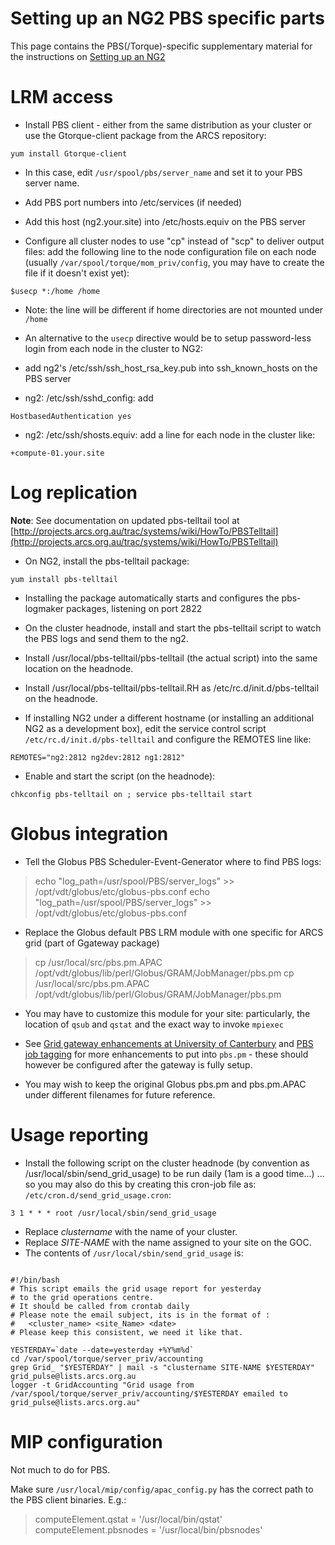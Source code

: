 # Setting up an NG2 PBS specific parts

This page contains the PBS(/Torque)-specific supplementary material for the instructions on [Setting up an NG2](setting-up-an-ng2.md)

# LRM access

- Install PBS client - either from the same distribution as your cluster or use the Gtorque-client package from the ARCS repository:

``` 
yum install Gtorque-client
```
- In this case, edit `/usr/spool/pbs/server_name` and set it to your PBS server name.
- Add PBS port numbers into /etc/services (if needed)

- Add this host (ng2.your.site) into /etc/hosts.equiv on the PBS server

- Configure all cluster nodes to use "cp" instead of "scp" to deliver output files: add the following line to the node configuration file on each node (usually `/var/spool/torque/mom_priv/config`, you may have to create the file if it doesn't exist yet):

``` 
$usecp *:/home /home
```
- Note: the line will be different if home directories are not mounted under `/home`

- An alternative to the `usecp` directive would be to setup password-less login from each node in the cluster to NG2:
- add ng2's /etc/ssh/ssh_host_rsa_key.pub into ssh_known_hosts on the PBS server
	
- ng2: /etc/ssh/sshd_config: add 

``` 
HostbasedAuthentication yes
```
- ng2: /etc/ssh/shosts.equiv: add a line for each node in the cluster like:

``` 
+compute-01.your.site
```

# Log replication

**Note**: See documentation on updated pbs-telltail tool at [http://projects.arcs.org.au/trac/systems/wiki/HowTo/PBSTelltail](http://projects.arcs.org.au/trac/systems/wiki/HowTo/PBSTelltail)

- On NG2, install the pbs-telltail package:

``` 
yum install pbs-telltail
```
- Installing the package automatically starts and configures the pbs-logmaker packages, listening on port 2822

- On the cluster headnode, install and start the pbs-telltail script to watch the PBS logs and send them to the ng2.
	
- Install /usr/local/pbs-telltail/pbs-telltail (the actual script) into the same location on the headnode.
- Install /usr/local/pbs-telltail/pbs-telltail.RH as /etc/rc.d/init.d/pbs-telltail on the headnode.
- If installing NG2 under a different hostname (or installing an additional NG2 as a development box), edit the service control script `/etc/rc.d/init.d/pbs-telltail` and configure the REMOTES line like:

``` 
REMOTES="ng2:2812 ng2dev:2812 ng1:2812"
```
- Enable and start the script (on the headnode):

``` 
chkconfig pbs-telltail on ; service pbs-telltail start
```

# Globus integration

- Tell the Globus PBS Scheduler-Event-Generator where to find PBS logs:


>  echo "log_path=/usr/spool/PBS/server_logs" >> /opt/vdt/globus/etc/globus-pbs.conf
>  echo "log_path=/usr/spool/PBS/server_logs" >> /opt/vdt/globus/etc/globus-pbs.conf

- Replace the Globus default PBS LRM module with one specific for ARCS grid (part of Ggateway package)


>  cp /usr/local/src/pbs.pm.APAC /opt/vdt/globus/lib/perl/Globus/GRAM/JobManager/pbs.pm
>  cp /usr/local/src/pbs.pm.APAC /opt/vdt/globus/lib/perl/Globus/GRAM/JobManager/pbs.pm

- You may have to customize this module for your site: particularly, the location of `qsub` and `qstat` and the exact way to invoke `mpiexec`
	
- See [Grid gateway enhancements at University of Canterbury](/wiki/spaces/BeSTGRID/pages/3818228905) and [PBS job tagging](/wiki/spaces/BeSTGRID/pages/3818228870) for more enhancements to put into `pbs.pm` - these should however be configured after the gateway is fully setup.
- You may wish to keep the original Globus pbs.pm and pbs.pm.APAC under different filenames for future reference.

# Usage reporting

- Install the following script on the cluster headnode (by convention as /usr/local/sbin/send_grid_usage) to be run daily (1am is a good time...) ... so you may also do this by creating this cron-job file as: `/etc/cron.d/send_grid_usage.cron`:

``` 
3 1 * * * root /usr/local/sbin/send_grid_usage
```
- Replace *clustername* with the name of your cluster.
- Replace *SITE-NAME* with the name assigned to your site on the GOC.
- The contents of `/usr/local/sbin/send_grid_usage` is:

``` 

#!/bin/bash
# This script emails the grid usage report for yesterday
# to the grid operations centre.
# It should be called from crontab daily
# Please note the email subject, its is in the format of :
#   <cluster_name> <site_Name> <date>
# Please keep this consistent, we need it like that.

YESTERDAY=`date --date=yesterday +%Y%m%d`
cd /var/spool/torque/server_priv/accounting
grep Grid_ "$YESTERDAY" | mail -s "clustername SITE-NAME $YESTERDAY" grid_pulse@lists.arcs.org.au
logger -t GridAccounting "Grid usage from /var/spool/torque/server_priv/accounting/$YESTERDAY emailed to grid_pulse@lists.arcs.org.au"

```

# MIP configuration

Not much to do for PBS.

Make sure `/usr/local/mip/config/apac_config.py` has the correct path to the PBS client binaries.  E.g.:

>  computeElement.qstat = '/usr/local/bin/qstat'
>  computeElement.pbsnodes = '/usr/local/bin/pbsnodes'
